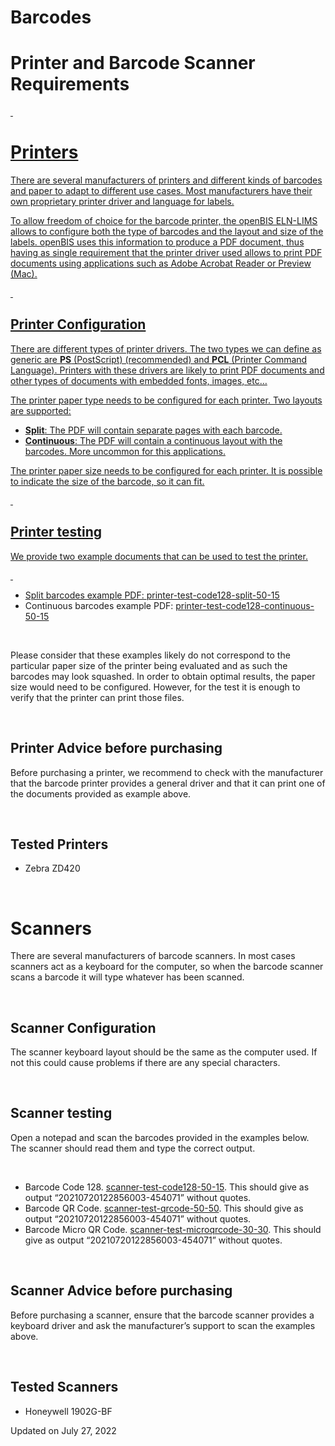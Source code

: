 Barcodes
====
 
# Printer and Barcode Scanner Requirements

<a href="#"
class="wedocs-print-article wedocs-hide-print wedocs-hide-mobile"
title="Print this article">

 

# 

# 

# Printers

There are several manufacturers of printers and different kinds of
barcodes and paper to adapt to different use cases. Most manufacturers
have their own proprietary printer driver and language for labels.

To allow freedom of choice for the barcode printer, the openBIS ELN-LIMS
allows to configure both the type of barcodes and the layout and size of
the labels. openBIS uses this information to produce a PDF document,
thus having as single requirement that the printer driver used allows to
print PDF documents using applications such as Adobe Acrobat Reader or
Preview (Mac).

 

## Printer Configuration

There are different types of printer drivers. The two types we can
define as generic are **PS** (PostScript) (recommended) and **PCL**
(Printer Command Language). Printers with these drivers are likely to
print PDF documents and other types of documents with embedded fonts,
images, etc…

The printer paper type needs to be configured for each printer. Two
layouts are supported:

-   **Split**: The PDF will contain separate pages with each barcode.
-   **Continuous**: The PDF will contain a continuous layout with the
    barcodes. More uncommon for this applications.

The printer paper size needs to be configured for each printer. It is
possible to indicate the size of the barcode, so it can fit.

 

## Printer testing

We provide two example documents that can be used to test the printer.

 

-   Split barcodes example PDF:
    [printer-test-code128-split-50-15](https://openbis.ch/wp-content/uploads/2021/08/printer-test-code128-split-50-15.pdf)
-   Continuous barcodes example PDF:
    [printer-test-code128-continuous-50-15](https://openbis.ch/wp-content/uploads/2021/08/printer-test-code128-continuous-50-15.pdf)

 

Please consider that these examples likely do not correspond to the
particular paper size of the printer being evaluated and as such the
barcodes may look squashed. In order to obtain optimal results, the
paper size would need to be configured. However, for the test it is
enough to verify that the printer can print those files.

 

## 

## 

## Printer Advice before purchasing

Before purchasing a printer, we recommend to check with the manufacturer
that the barcode printer provides a general driver and that it can print
one of the documents provided as example above.

 

## Tested Printers

-   Zebra ZD420

 

# 

# Scanners

There are several manufacturers of barcode scanners. In most cases
scanners act as a keyboard for the computer, so when the barcode scanner
scans a barcode it will type whatever has been scanned.

 

## Scanner Configuration

The scanner keyboard layout should be the same as the computer used. If
not this could cause problems if there are any special characters.

 

## Scanner testing

Open a notepad and scan the barcodes provided in the examples below. The
scanner should read them and type the correct output.

 

-   Barcode Code 128.
    [scanner-test-code128-50-15](https://openbis.ch/wp-content/uploads/2021/08/scanner-test-code128-50-15.pdf).
    This should give as output “20210720122856003-454071” without
    quotes.
-   Barcode QR Code.
    [scanner-test-qrcode-50-50](https://openbis.ch/wp-content/uploads/2021/08/scanner-test-qrcode-50-50.pdf).
    This should give as output “20210720122856003-454071” without
    quotes.
-   Barcode Micro QR Code.
    [scanner-test-microqrcode-30-30](https://openbis.ch/wp-content/uploads/2021/08/scanner-test-microqrcode-30-30.pdf).
    This should give as output “20210720122856003-454071” without
    quotes.

 

## 

## Scanner Advice before purchasing

Before purchasing a scanner, ensure that the barcode scanner provides a
keyboard driver and ask the manufacturer’s support to scan the examples
above.

 

## Tested Scanners

-   Honeywell 1902G-BF

Updated on July 27, 2022
